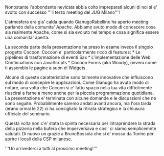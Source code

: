 Nonostante l'abbondante nevicata abbia colto impreparati alcuni di noi si e' svolto con successo '''il terzo meeting del JUG Milano'''!

L'atmosfera era gia' calda quando GianugoRabellino ha aperto meeting parlando della comunita' Apache. Abbiamo avuto modo di conoscere cosa sia realmente Apache, come si sia evoluto nel tempo e cosa significa essere una comunita' aperta. 

La seconda parte della presentazione ha preso in esame invece il singolo progetto Cocoon. Cocoon e' particolarmente ricco di features:
	* Le pipelines di trasformazione di eventi Sax
	* L'implementazione delle Web Continuations con JavaScripts
	* Cocoon Forms (aka Woody), ovvero come ti assemblo le pagine a suon di Widgets

Alcune di queste caratteristiche sono talmente innovative che influiscono sul modo di concepire le applicazioni. Come Gianugo ha avuto modo di notare, una volta che Cocoon si e' fatto spazio nella tua vita difficilmente riuscirai a farne a meno anche per la piccola programmazione quotidiana.
La presentazione e' terminata con alcune domande e le discussioni che ne sono seguite. Probabilmente saremo andati avanti ancora, ma l'ora tarda (erano ormai le 22) ci ha consigliato la ritirata strategica e la chiusura ufficiale del seminario.

Questa volta non c'e' stata la spinta necessaria per intraprendere la strada della  pizzeria nella bufera che imperversava e cosi' ci siamo semplicemnte salutati. Di nuovo un grazie a BrunoBossola che si e' mosso da Torino per aprire  i locali della CSP milanese.

'''Un arrivederci a tutti al prossimo meeting!'''